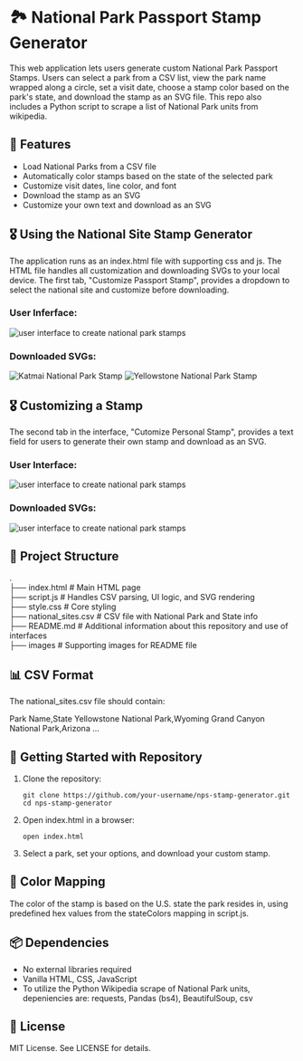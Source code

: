 # 🏞️ National Park Passport Stamp Generator

 This web application lets users generate custom National Park Passport Stamps. Users can select a park from a CSV list, view the park name wrapped along a circle, set a visit date, choose a stamp color based on the park's state, and download the stamp as an SVG file. This repo also includes a Python script to scrape a list of National Park units from wikipedia. 

 ## 🔧 Features

 -  Load National Parks from a CSV file
 -  Automatically color stamps based on the state of the selected park
 -  Customize visit dates, line color, and font
 -  Download the stamp as an SVG
 -  Customize your own text and download as an SVG


 ## 🎖️ Using the National Site Stamp Generator
 The application runs as an index.html file with supporting css and js. The HTML file handles all customization and downloading SVGs to your local device. The first tab, "Customize Passport Stamp", provides a dropdown to select the national site and customize before downloading. 

 ### User Inferface: 
 ![user interface to create national park stamps](images/Customize_Passport_Stamp.png)

 ### Downloaded SVGs: 
 ![Katmai National Park Stamp](images/passport_stamp_Katmai_National_Park.svg)
 ![Yellowstone National Park Stamp](images/passport_stamp_Yellowstone_National_Park.svg)


 ## 🎖️ Customizing a Stamp
 The second tab in the interface, "Cutomize Personal Stamp", provides a text field for users to generate their own stamp and download as an SVG. 

 ### User Interface: 
 ![user interface to create national park stamps](images/Customize_Personal_Stamp.png)

 ### Downloaded SVGs:
 ![user interface to create national park stamps](images/personal_stamp_Mississippi_River_National_Museum.svg)



 ## 📁 Project Structure

  .  
 ├── index.html         # Main HTML page  
 ├── script.js          # Handles CSV parsing, UI logic, and SVG rendering  
 ├── style.css          # Core styling  
 ├── national_sites.csv # CSV file with National Park and State info  
 ├── README.md          # Additional information about this repository and use of interfaces  
 ├── images             # Supporting images for README file  


 ## 📊 CSV Format

 The national_sites.csv file should contain:

Park Name,State
 Yellowstone National Park,Wyoming
 Grand Canyon National Park,Arizona
 ...


 ## 🚀 Getting Started with Repository

 1. Clone the repository:

    ```git clone https://github.com/your-username/nps-stamp-generator.git```  
    ```cd nps-stamp-generator```  
    

 2. Open index.html in a browser:

    ```open index.html```  
    

 3. Select a park, set your options, and download your custom stamp.

 ## 🎨 Color Mapping

 The color of the stamp is based on the U.S. state the park resides in, using predefined hex values from the stateColors mapping in script.js.

 ## 📦 Dependencies

 - No external libraries required
 - Vanilla HTML, CSS, JavaScript
 - To utilize the Python Wikipedia scrape of National Park units, depeniencies are: requests, Pandas (bs4), BeautifulSoup, csv

 ## 📝 License

 MIT License. See LICENSE for details.

